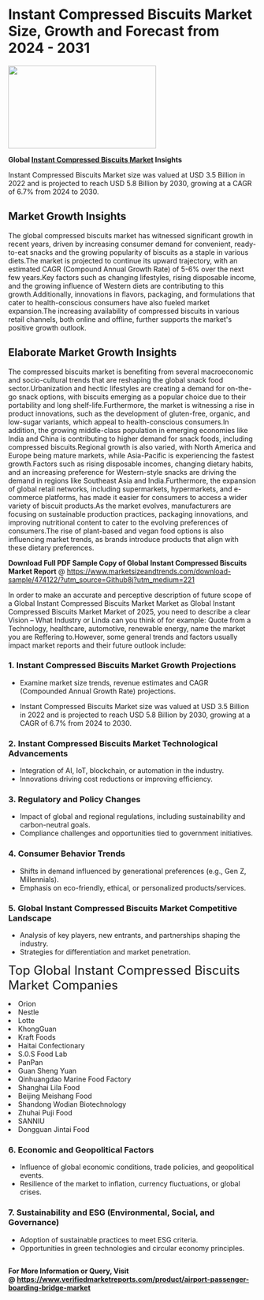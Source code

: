 <H1>Instant Compressed Biscuits Market Size, Growth and Forecast from 2024 - 2031</H1><img class="aligncenter size-medium wp-image-584254" src="https://thirdeyenews.in/wp-content/uploads/2024/09/Global-Market-Research-300x168.jpeg" alt="" width="300" height="168" /><p><strong>Global&nbsp;<a href="https://www.marketsizeandtrends.com/download-sample/474122/?utm_source=Github8j?utm_medium=221">Instant Compressed Biscuits Market</a> Insights</strong></p><p>Instant Compressed Biscuits Market size was valued at USD 3.5 Billion in 2022 and is projected to reach USD 5.8 Billion by 2030, growing at a CAGR of 6.7% from 2024 to 2030.</p><p><h2>Market Growth Insights</h2> The global compressed biscuits market has witnessed significant growth in recent years, driven by increasing consumer demand for convenient, ready-to-eat snacks and the growing popularity of biscuits as a staple in various diets.The market is projected to continue its upward trajectory, with an estimated CAGR (Compound Annual Growth Rate) of 5-6% over the next few years.Key factors such as changing lifestyles, rising disposable income, and the growing influence of Western diets are contributing to this growth.Additionally, innovations in flavors, packaging, and formulations that cater to health-conscious consumers have also fueled market expansion.The increasing availability of compressed biscuits in various retail channels, both online and offline, further supports the market's positive growth outlook. <h2>Elaborate Market Growth Insights</h2> The compressed biscuits market is benefiting from several macroeconomic and socio-cultural trends that are reshaping the global snack food sector.Urbanization and hectic lifestyles are creating a demand for on-the-go snack options, with biscuits emerging as a popular choice due to their portability and long shelf-life.Furthermore, the market is witnessing a rise in product innovations, such as the development of gluten-free, organic, and low-sugar variants, which appeal to health-conscious consumers.In addition, the growing middle-class population in emerging economies like India and China is contributing to higher demand for snack foods, including compressed biscuits.Regional growth is also varied, with North America and Europe being mature markets, while Asia-Pacific is experiencing the fastest growth.Factors such as rising disposable incomes, changing dietary habits, and an increasing preference for Western-style snacks are driving the demand in regions like Southeast Asia and India.Furthermore, the expansion of global retail networks, including supermarkets, hypermarkets, and e-commerce platforms, has made it easier for consumers to access a wider variety of biscuit products.As the market evolves, manufacturers are focusing on sustainable production practices, packaging innovations, and improving nutritional content to cater to the evolving preferences of consumers.The rise of plant-based and vegan food options is also influencing market trends, as brands introduce products that align with these dietary preferences.</p><p><span class=""><strong>Download Full PDF Sample Copy of Global Instant Compressed Biscuits Market Report</strong> @ <a href="https://www.marketsizeandtrends.com/download-sample/474122/?utm_source=Github8j?utm_medium=221" target="_blank">https://www.marketsizeandtrends.com/download-sample/474122/?utm_source=Github8j?utm_medium=221</a></span></p><p>In order to make an accurate and perceptive description of future scope of a Global&nbsp;Instant Compressed Biscuits Market Market as Global&nbsp;Instant Compressed Biscuits Market Market of 2025, you need to describe a clear Vision &ndash; What Industry or Linda can you think of for example: Quote from a Technology, healthcare, automotive, renewable energy, name the market you are Reffering to.However, some general trends and factors usually impact market reports and their future outlook include:</p><h3>1.&nbsp;<strong>Instant Compressed Biscuits Market Growth Projections</strong></h3><ul><li>Examine market size trends, revenue estimates and CAGR (Compounded Annual Growth Rate) projections.</li><li><p>Instant Compressed Biscuits Market size was valued at USD 3.5 Billion in 2022 and is projected to reach USD 5.8 Billion by 2030, growing at a CAGR of 6.7% from 2024 to 2030.</p></li></ul><h3>2.&nbsp;<strong>Instant Compressed Biscuits Market Technological Advancements</strong></h3><ul><li>Integration of AI, IoT, blockchain, or automation in the industry.</li><li>Innovations driving cost reductions or improving efficiency.</li></ul><h3>3.&nbsp;<strong>Regulatory and Policy Changes</strong></h3><ul><li>Impact of global and regional regulations, including sustainability and carbon-neutral goals.</li><li>Compliance challenges and opportunities tied to government initiatives.</li></ul><h3>4.&nbsp;<strong>Consumer Behavior Trends</strong></h3><ul><li>Shifts in demand influenced by generational preferences (e.g., Gen Z, Millennials).</li><li>Emphasis on eco-friendly, ethical, or personalized products/services.</li></ul><h3>5.&nbsp;<strong>Global Instant Compressed Biscuits Market Competitive Landscape</strong></h3><ul><li>Analysis of key players, new entrants, and partnerships shaping the industry.</li><li>Strategies for differentiation and market penetration.</li></ul><p data-pm-slice="1 1 []"><span style="color: inherit; font-family: inherit; font-size: 25px;">Top Global Instant Compressed Biscuits Market Companies</span></p><div class="" data-test-id=""><p><li>Orion</li><li> Nestle</li><li> Lotte</li><li> KhongGuan</li><li> Kraft Foods</li><li> Haitai Confectionary</li><li> S.0.S Food Lab</li><li> PanPan</li><li> Guan Sheng Yuan</li><li> Qinhuangdao Marine Food Factory</li><li> Shanghai Lila Food</li><li> Beijing Meishang Food</li><li> Shandong Wodian Biotechnology</li><li> Zhuhai Puji Food</li><li> SANNIU</li><li> Dongguan Jintai Food</li></p></div><h3>6.&nbsp;<strong>Economic and Geopolitical Factors</strong></h3><ul><li>Influence of global economic conditions, trade policies, and geopolitical events.</li><li>Resilience of the market to inflation, currency fluctuations, or global crises.</li></ul><h3>7.&nbsp;<strong>Sustainability and ESG (Environmental, Social, and Governance)</strong></h3><ul><li>Adoption of sustainable practices to meet ESG criteria.</li><li>Opportunities in green technologies and circular economy principles.</li></ul><h2><strong style="font-size: 14px;">For More Information or Query, Visit @&nbsp;</strong><a style="background-color: #ffffff; font-size: 14px;" href="https://www.marketsizeandtrends.com/report/instant-compressed-biscuits-market/" target="_blank">https://www.verifiedmarketreports.com/product/airport-passenger-boarding-bridge-market</a></h2>